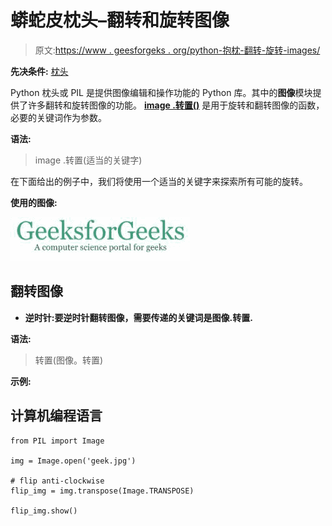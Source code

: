 # 蟒蛇皮枕头–翻转和旋转图像

> 原文:[https://www . geesforgeks . org/python-抱枕-翻转-旋转-images/](https://www.geeksforgeeks.org/python-pillow-flip-and-rotate-images/)

**先决条件:** [枕头](https://www.geeksforgeeks.org/python-pillow-a-fork-of-pil/)

Python 枕头或 PIL 是提供图像编辑和操作功能的 Python 库。其中的**图像**模块提供了许多翻转和旋转图像的功能。 [**image .转置()**](https://www.geeksforgeeks.org/python-pil-image-transpose-method/) 是用于旋转和翻转图像的函数，必要的关键词作为参数。

**语法:**

> image .转置(适当的关键字)

在下面给出的例子中，我们将使用一个适当的关键字来探索所有可能的旋转。

**使用的图像:**

![](img/b0a478d37ea48b39f669bc5dd49f08e7.png)

## **翻转图像**

*   **逆时针:**要逆时针翻转图像，需要传递的关键词是**图像.转置.**

**语法:**

> 转置(图像。转置)

**示例:**

## 计算机编程语言

```
from PIL import Image

img = Image.open('geek.jpg')

# flip anti-clockwise
flip_img = img.transpose(Image.TRANSPOSE)

flip_img.show()
```